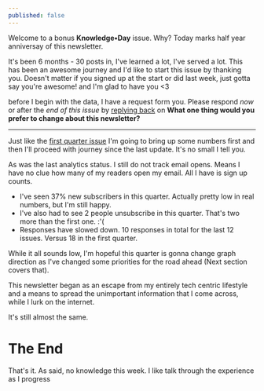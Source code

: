 ```yaml
---
published: false
---
```

Welcome to a bonus **Knowledge•Day** issue. Why? Today marks half year anniversay of this newsletter.  

It's been 6 months - 30 posts in, I've learned a lot, I've served a lot. This has been an awesome journey and I'd like to start this issue by thanking you. Doesn't matter if you signed up at the start or did last week, just gotta say you're awesome! and I'm glad to have you <3  

before I begin with the data, I have a request form you. Please respond *now* or after the *end of this issue* by [replying back](mailto:) on **What one thing would you prefer to change about this newsletter?**  

--------

Just like the [first quarter issue](https://knowledgeday.in/a-quarter-of-texts/) I'm going to bring up some numbers first and then I'll proceed with journey since the last update. It's no small I tell you.  

As was the last analytics status. I still do not track email opens. Means I have no clue how many of my readers open my email. All I have is sign up counts.  

- I've seen 37% new subscribers in this quarter. Actually pretty low in real numbers, but I'm still happy.  
- I've also had to see 2 people unsubscribe in this quarter. That's two more than the first one. :'(  
- Responses have slowed down. 10 responses in total for the last 12 issues. Versus 18 in the first quarter.

While it all sounds low, I'm hopeful this quarter is gonna change graph direction as I've changed some priorities for the road ahead (Next section covers that).

This newsletter began as an escape from my entirely tech centric lifestyle and a means to spread the unimportant information that I come across, while I lurk on the internet.

It's still almost the same. 

# The End
That's it. As said, no knowledge this week. I like talk through the experience as I progress
